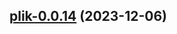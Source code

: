 

## [plik-0.0.14](https://github.com/truecharts/charts/compare/plik-0.0.13...plik-0.0.14) (2023-12-06)

